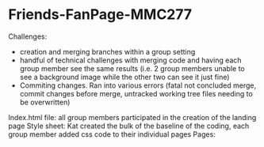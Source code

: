 # Friends-FanPage-MMC277
Challenges: 
- creation and merging branches within a group setting
- handful of technical challenges with merging code and having each group member see the same results (i.e. 2 group members unable to see a background image while the other two can see it just fine)
- Commiting changes. Ran into various errors (fatal not concluded merge, commit changes before merge, untracked working tree files needing to be overwritten) 



Index.html file: all group members participated in the creation of the landing page 
Style sheet: Kat created the bulk of the baseline of the coding, each group member added css code to their individual pages 
Pages: 
    